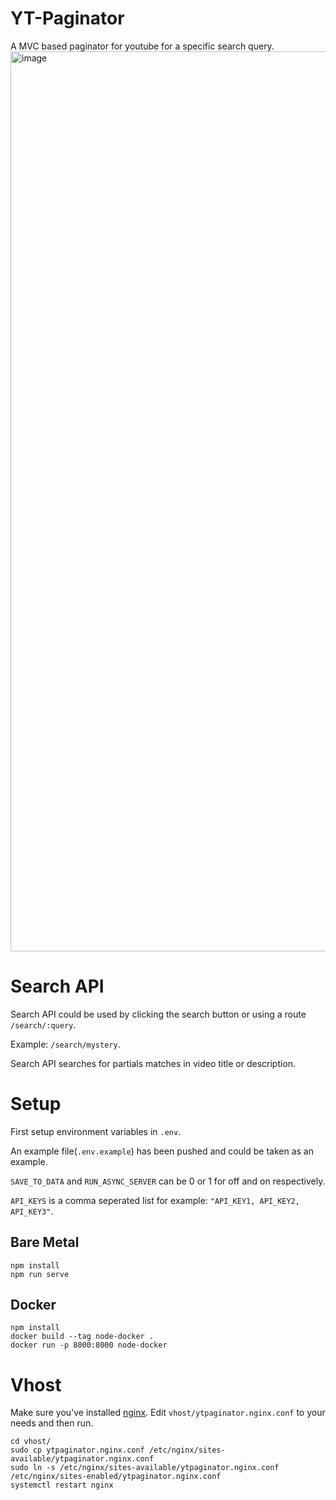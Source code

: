 # YT-Paginator
A MVC based paginator for youtube for a specific search query.
<img width="1440" alt="image" src="https://user-images.githubusercontent.com/45993519/174975901-2b13be52-167b-4562-8205-5f2763b38958.png">


# Search API
Search API could be used by clicking the search button or using a route `/search/:query`. 

Example: `/search/mystery`.

Search API searches for partials matches in video title or description.

# Setup
First setup environment variables in `.env`.

An example file(`.env.example`) has been pushed and could be taken as an example. 

`SAVE_TO_DATA` and `RUN_ASYNC_SERVER` can be 0 or 1 for off and on respectively.

`API_KEYS` is a comma seperated list for example: `"API_KEY1, API_KEY2, API_KEY3"`.

## Bare Metal
```
npm install
npm run serve 
```

## Docker
```
npm install
docker build --tag node-docker .
docker run -p 8000:8000 node-docker
```


# Vhost
Make sure you've installed [nginx](https://www.digitalocean.com/community/tutorials/how-to-install-nginx-on-ubuntu-18-04).
Edit `vhost/ytpaginator.nginx.conf` to your needs and then run.
```
cd vhost/
sudo cp ytpaginator.nginx.conf /etc/nginx/sites-available/ytpaginator.nginx.conf
sudo ln -s /etc/nginx/sites-available/ytpaginator.nginx.conf /etc/nginx/sites-enabled/ytpaginator.nginx.conf
systemctl restart nginx
```
